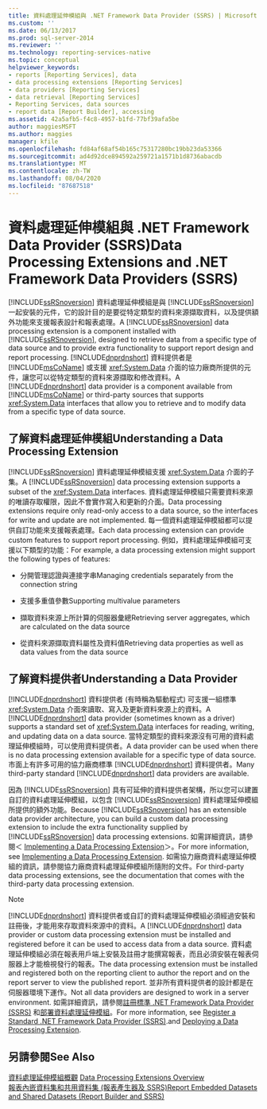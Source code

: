 ```yaml
---
title: 資料處理延伸模組與 .NET Framework Data Provider (SSRS) | Microsoft Docs
ms.custom: ''
ms.date: 06/13/2017
ms.prod: sql-server-2014
ms.reviewer: ''
ms.technology: reporting-services-native
ms.topic: conceptual
helpviewer_keywords:
- reports [Reporting Services], data
- data processing extensions [Reporting Services]
- data providers [Reporting Services]
- data retrieval [Reporting Services]
- Reporting Services, data sources
- report data [Report Builder], accessing
ms.assetid: 42a5afb5-f4c8-4957-b1fd-77bf39afa5be
author: maggiesMSFT
ms.author: maggies
manager: kfile
ms.openlocfilehash: fd84af68af54b165c75317280bc19bb23da53366
ms.sourcegitcommit: ad4d92dce894592a259721a1571b1d8736abacdb
ms.translationtype: MT
ms.contentlocale: zh-TW
ms.lasthandoff: 08/04/2020
ms.locfileid: "87687518"
---
```

# <a name="data-processing-extensions-and-net-framework-data-providers-ssrs"></a><span data-ttu-id="324cf-102">資料處理延伸模組與 .NET Framework Data Provider (SSRS)</span><span class="sxs-lookup"><span data-stu-id="324cf-102">Data Processing Extensions and .NET Framework Data Providers (SSRS)</span></span>
  <span data-ttu-id="324cf-103">[!INCLUDE[ssRSnoversion](../../includes/ssrsnoversion-md.md)] 資料處理延伸模組是與 [!INCLUDE[ssRSnoversion](../../includes/ssrsnoversion-md.md)]一起安裝的元件，它的設計目的是要從特定類型的資料來源擷取資料，以及提供額外功能來支援報表設計和報表處理。</span><span class="sxs-lookup"><span data-stu-id="324cf-103">A [!INCLUDE[ssRSnoversion](../../includes/ssrsnoversion-md.md)] data processing extension is a component installed with [!INCLUDE[ssRSnoversion](../../includes/ssrsnoversion-md.md)], designed to retrieve data from a specific type of data source and to provide extra functionality to support report design and report processing.</span></span> <span data-ttu-id="324cf-104">[!INCLUDE[dnprdnshort](../../includes/dnprdnshort-md.md)] 資料提供者是 [!INCLUDE[msCoName](../../includes/msconame-md.md)] 或支援 <xref:System.Data> 介面的協力廠商所提供的元件，讓您可以從特定類型的資料來源擷取和修改資料。</span><span class="sxs-lookup"><span data-stu-id="324cf-104">A [!INCLUDE[dnprdnshort](../../includes/dnprdnshort-md.md)] data provider is a component available from [!INCLUDE[msCoName](../../includes/msconame-md.md)] or third-party sources that supports <xref:System.Data> interfaces that allow you to retrieve and to modify data from a specific type of data source.</span></span>  
  
## <a name="understanding-a-data-processing-extension"></a><span data-ttu-id="324cf-105">了解資料處理延伸模組</span><span class="sxs-lookup"><span data-stu-id="324cf-105">Understanding a Data Processing Extension</span></span>  
 <span data-ttu-id="324cf-106">[!INCLUDE[ssRSnoversion](../../includes/ssrsnoversion-md.md)] 資料處理延伸模組支援 <xref:System.Data> 介面的子集。</span><span class="sxs-lookup"><span data-stu-id="324cf-106">A [!INCLUDE[ssRSnoversion](../../includes/ssrsnoversion-md.md)] data processing extension supports a subset of the <xref:System.Data> interfaces.</span></span> <span data-ttu-id="324cf-107">資料處理延伸模組只需要資料來源的唯讀存取權限，因此不會實作寫入和更新的介面。</span><span class="sxs-lookup"><span data-stu-id="324cf-107">Data processing extensions require only read-only access to a data source, so the interfaces for write and update are not implemented.</span></span> <span data-ttu-id="324cf-108">每一個資料處理延伸模組都可以提供自訂功能來支援報表處理。</span><span class="sxs-lookup"><span data-stu-id="324cf-108">Each data processing extension can provide custom features to support report processing.</span></span> <span data-ttu-id="324cf-109">例如，資料處理延伸模組可支援以下類型的功能：</span><span class="sxs-lookup"><span data-stu-id="324cf-109">For example, a data processing extension might support the following types of features:</span></span>  
  
-   <span data-ttu-id="324cf-110">分開管理認證與連接字串</span><span class="sxs-lookup"><span data-stu-id="324cf-110">Managing credentials separately from the connection string</span></span>  
  
-   <span data-ttu-id="324cf-111">支援多重值參數</span><span class="sxs-lookup"><span data-stu-id="324cf-111">Supporting multivalue parameters</span></span>  
  
-   <span data-ttu-id="324cf-112">擷取資料來源上所計算的伺服器彙總</span><span class="sxs-lookup"><span data-stu-id="324cf-112">Retrieving server aggregates, which are calculated on the data source</span></span>  
  
-   <span data-ttu-id="324cf-113">從資料來源擷取資料屬性及資料值</span><span class="sxs-lookup"><span data-stu-id="324cf-113">Retrieving data properties as well as data values from the data source</span></span>  
  
## <a name="understanding-a-data-provider"></a><span data-ttu-id="324cf-114">了解資料提供者</span><span class="sxs-lookup"><span data-stu-id="324cf-114">Understanding a Data Provider</span></span>  
 <span data-ttu-id="324cf-115">[!INCLUDE[dnprdnshort](../../includes/dnprdnshort-md.md)] 資料提供者 (有時稱為驅動程式) 可支援一組標準 <xref:System.Data> 介面來讀取、寫入及更新資料來源上的資料。</span><span class="sxs-lookup"><span data-stu-id="324cf-115">A [!INCLUDE[dnprdnshort](../../includes/dnprdnshort-md.md)] data provider (sometimes known as a driver) supports a standard set of <xref:System.Data> interfaces for reading, writing, and updating data on a data source.</span></span> <span data-ttu-id="324cf-116">當特定類型的資料來源沒有可用的資料處理延伸模組時，可以使用資料提供者。</span><span class="sxs-lookup"><span data-stu-id="324cf-116">A data provider can be used when there is no data processing extension available for a specific type of data source.</span></span> <span data-ttu-id="324cf-117">市面上有許多可用的協力廠商標準 [!INCLUDE[dnprdnshort](../../includes/dnprdnshort-md.md)] 資料提供者。</span><span class="sxs-lookup"><span data-stu-id="324cf-117">Many third-party standard [!INCLUDE[dnprdnshort](../../includes/dnprdnshort-md.md)] data providers are available.</span></span>  
  
 <span data-ttu-id="324cf-118">因為 [!INCLUDE[ssRSnoversion](../../includes/ssrsnoversion-md.md)] 具有可延伸的資料提供者架構，所以您可以建置自訂的資料處理延伸模組，以包含 [!INCLUDE[ssRSnoversion](../../includes/ssrsnoversion-md.md)] 資料處理延伸模組所提供的額外功能。</span><span class="sxs-lookup"><span data-stu-id="324cf-118">Because [!INCLUDE[ssRSnoversion](../../includes/ssrsnoversion-md.md)] has an extensible data provider architecture, you can build a custom data processing extension to include the extra functionality supplied by [!INCLUDE[ssRSnoversion](../../includes/ssrsnoversion-md.md)] data processing extensions.</span></span> <span data-ttu-id="324cf-119">如需詳細資訊，請參閱＜ [Implementing a Data Processing Extension](../extensions/data-processing/implementing-a-data-processing-extension.md)＞。</span><span class="sxs-lookup"><span data-stu-id="324cf-119">For more information, see [Implementing a Data Processing Extension](../extensions/data-processing/implementing-a-data-processing-extension.md).</span></span> <span data-ttu-id="324cf-120">如需協力廠商資料處理延伸模組的資訊，請參閱協力廠商資料處理延伸模組所隨附的文件。</span><span class="sxs-lookup"><span data-stu-id="324cf-120">For third-party data processing extensions, see the documentation that comes with the third-party data processing extension.</span></span>  
  
> [!NOTE]  
>  <span data-ttu-id="324cf-121">[!INCLUDE[dnprdnshort](../../includes/dnprdnshort-md.md)] 資料提供者或自訂的資料處理延伸模組必須經過安裝和註冊後，才能用來存取資料來源中的資料。</span><span class="sxs-lookup"><span data-stu-id="324cf-121">A [!INCLUDE[dnprdnshort](../../includes/dnprdnshort-md.md)] data provider or custom data processing extension must be installed and registered before it can be used to access data from a data source.</span></span> <span data-ttu-id="324cf-122">資料處理延伸模組必須在報表用戶端上安裝及註冊才能撰寫報表，而且必須安裝在報表伺服器上才能檢視發行的報表。</span><span class="sxs-lookup"><span data-stu-id="324cf-122">The data processing extension must be installed and registered both on the reporting client to author the report and on the report server to view the published report.</span></span> <span data-ttu-id="324cf-123">並非所有資料提供者的設計都是在伺服器環境下運作。</span><span class="sxs-lookup"><span data-stu-id="324cf-123">Not all data providers are designed to work in a server environment.</span></span> <span data-ttu-id="324cf-124">如需詳細資訊，請參閱[註冊標準 .NET Framework Data Provider &#40;SSRS&#41;](register-a-standard-net-framework-data-provider-ssrs.md) 和[部署資料處理延伸模組](../extensions/data-processing/deploying-a-data-processing-extension.md)。</span><span class="sxs-lookup"><span data-stu-id="324cf-124">For more information, see [Register a Standard .NET Framework Data Provider &#40;SSRS&#41;](register-a-standard-net-framework-data-provider-ssrs.md).and [Deploying a Data Processing Extension](../extensions/data-processing/deploying-a-data-processing-extension.md).</span></span>  
  
## <a name="see-also"></a><span data-ttu-id="324cf-125">另請參閱</span><span class="sxs-lookup"><span data-stu-id="324cf-125">See Also</span></span>  
 <span data-ttu-id="324cf-126">[資料處理延伸模組概觀](../extensions/data-processing/data-processing-extensions-overview.md) </span><span class="sxs-lookup"><span data-stu-id="324cf-126">[Data Processing Extensions Overview](../extensions/data-processing/data-processing-extensions-overview.md) </span></span>  
 [<span data-ttu-id="324cf-127">報表內嵌資料集和共用資料集 &#40;報表產生器及 SSRS&#41;</span><span class="sxs-lookup"><span data-stu-id="324cf-127">Report Embedded Datasets and Shared Datasets &#40;Report Builder and SSRS&#41;</span></span>](report-embedded-datasets-and-shared-datasets-report-builder-and-ssrs.md)  
  
  

